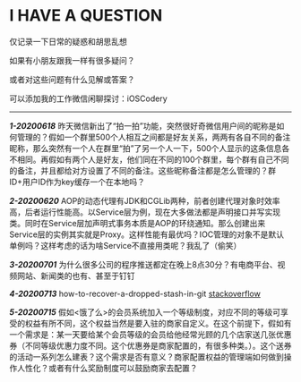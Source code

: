 # I HAVE A QUESTION

仅记录一下日常的疑惑和胡思乱想

如果有小朋友跟我一样有很多疑问？

或者对这些问题有什么见解或答案？

可以添加我的工作微信闲聊探讨：iOSCodery

****

***1-20200618*** 昨天微信新出了“拍一拍”功能，突然很好奇微信用户间的昵称是如何管理的？假如一个群里500个人相互之间都是好友关系，两两有各自不同的备注昵称，那么突然有一个人在群里“拍”了另一个人一下，500个人显示的这条信息各不相同。再假如有两个人是好友，他们同在不同的100个群里，每个群有自己不同的备注，并且都给对方设置了不同的备注。这些昵称备注都是怎么管理的？群ID+用户ID作为key缓存一个在本地吗？

***2-20200620*** AOP的动态代理有JDK和CGLib两种，前者创建代理对象时效率高，后者运行性能高。以Service层为例，现在大多做法都是声明接口并写实现类。同时在Service层加声明式事务本质是AOP的环绕通知。那么创建出来Service层的实例其实就是Proxy。这样性能有最优吗？IOC管理的对象不是默认单例吗？这样考虑的话为啥Service不直接用类呢？我乱了（偷笑）

***3-20200701*** 为什么很多公司的程序推送都定在晚上8点30分？有电商平台、视频网站、新闻类的也有、甚至于钉钉

***4-20200713*** how-to-recover-a-dropped-stash-in-git
[stackoverflow](https://stackoverflow.com/questions/89332/how-to-recover-a-dropped-stash-in-git)

***5-20200715*** 假如<饿了么>的会员系统加入一个等级制度，对应不同的等级可享受的权益有所不同，这个权益当然是要入驻的商家自定义。在这个前提下，假如有一个需求是：某一天要给某个会员等级的会员给他经常光顾的几个店家送几张优惠券（不同等级优惠力度不同。这个优惠券是商家配置的，有很多种类。）。这个送券的活动一系列怎么建表？这个需求是否有意义？商家配置权益的管理端如何做到操作人性化？或者有什么奖励制度可以鼓励商家去配置？

